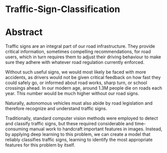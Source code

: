 # Traffic-Sign-Classification

# Abstract

Traffic signs are an integral part of our road infrastructure. They provide critical information, sometimes compelling recommendations, for road users, which in turn requires them to adjust their driving behaviour to make sure they adhere with whatever road regulation currently enforced.

Without such useful signs, we would most likely be faced with more accidents, as drivers would not be given critical feedback on how fast they could safely go, or informed about road works, sharp turn, or school crossings ahead. In our modern age, around 1.3M people die on roads each year. This number would be much higher without our road signs. 

Naturally, autonomous vehicles must also abide by road legislation and therefore recognize and understand traffic signs.

Traditionally, standard computer vision methods were employed to detect and classify traffic signs, but these required considerable and time-consuming manual work to handcraft important features in images. Instead, by applying deep learning to this problem, we can create a model that reliably classifies traffic signs, learning to identify the most appropriate features for this problem by itself. 

